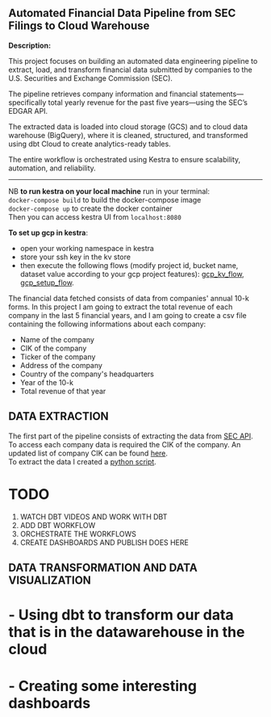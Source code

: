 ## Automated Financial Data Pipeline from SEC Filings to Cloud Warehouse

**Description:**


This project focuses on building an automated data engineering pipeline to extract, load, and transform financial data submitted by companies to the U.S. Securities and Exchange Commission (SEC).


The pipeline retrieves company information and financial statements—specifically total yearly revenue for the past five years—using the SEC’s EDGAR API.


The extracted data is loaded into cloud storage (GCS) and to cloud data warehouse (BigQuery), where it is cleaned, structured, and transformed using dbt Cloud to create analytics-ready tables.


The entire workflow is orchestrated using Kestra to ensure scalability, automation, and reliability.


***


NB **to run kestra on your local machine** run in your terminal:\
`docker-compose build` to build the docker-compose image\
`docker-compose up` to create the docker container\
Then you can access kestra UI from `localhost:8080`

**To set up gcp in kestra**:
* open your working namespace in kestra
* store your ssh key in the kv store
* then execute the following flows (modify project id, bucket name, dataset value according to your gcp project features): [gcp_kv_flow](https://github.com/ChiarelliS/Portfolio/blob/main/Project1/flows/gcp_kv.yml), [gcp_setup_flow](https://github.com/ChiarelliS/Portfolio/blob/main/Project1/flows/gcp_setup.yml).

The financial data fetched consists of data from companies' annual 10-k forms.
   In this project I am going to extract the total revenue of each company in the last 5 financial years, and I am going to create a csv file containing the following informations about each company:
* Name of the company
* CIK of the company
* Ticker of the company
* Address of the company
* Country of the company's headquarters
* Year of the 10-k
* Total revenue of that year


## DATA EXTRACTION 
The first part of the pipeline consists of extracting the data from [SEC API](https://www.sec.gov/search-filings/edgar-application-programming-interfaces).\
To access each company data is required the CIK of the company. An updated list of company CIK can be found [here](https://www.sec.gov/files/company_tickers.json).\
To extract the data I created a [python script](https://github.com/ChiarelliS/Portfolio/blob/main/Project1/api.py).


# TODO
1. WATCH DBT VIDEOS AND WORK WITH DBT
2. ADD DBT WORKFLOW
3. ORCHESTRATE THE WORKFLOWS
4. CREATE DASHBOARDS AND PUBLISH DOES HERE



## DATA TRANSFORMATION AND DATA VISUALIZATION
# - Using dbt to transform our data that is in the datawarehouse in the cloud
# - Creating some interesting dashboards 

